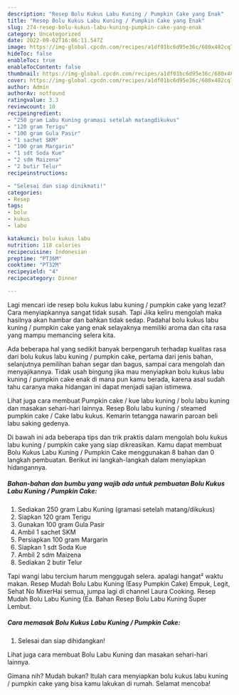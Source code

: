 ```yaml
---
description: "Resep Bolu Kukus Labu Kuning / Pumpkin Cake yang Enak"
title: "Resep Bolu Kukus Labu Kuning / Pumpkin Cake yang Enak"
slug: 274-resep-bolu-kukus-labu-kuning-pumpkin-cake-yang-enak
category: Uncategorized
date: 2022-09-02T16:06:11.547Z
image: https://img-global.cpcdn.com/recipes/a1df01bc6d95e36c/680x482cq70/bolu-kukus-labu-kuning-pumpkin-cake-foto-resep-utama.jpg
hideToc: false
enableToc: true
enableTocContent: false
thumbnail: https://img-global.cpcdn.com/recipes/a1df01bc6d95e36c/680x482cq70/bolu-kukus-labu-kuning-pumpkin-cake-foto-resep-utama.jpg
cover: https://img-global.cpcdn.com/recipes/a1df01bc6d95e36c/680x482cq70/bolu-kukus-labu-kuning-pumpkin-cake-foto-resep-utama.jpg
author: Admin
authorAv: notfound
ratingvalue: 3.3
reviewcount: 10
recipeingredient:
- "250 gram Labu Kuning gramasi setelah matangdikukus"
- "120 gram Terigu"
- "100 gram Gula Pasir"
- "1 sachet SKM"
- "100 gram Margarin"
- "1 sdt Soda Kue"
- "2 sdm Maizena"
- "2 butir Telur"
recipeinstructions:

- "Selesai dan siap dinikmati!"
categories:
- Resep
tags:
- bolu
- kukus
- labu

katakunci: bolu kukus labu 
nutrition: 118 calories
recipecuisine: Indonesian
preptime: "PT36M"
cooktime: "PT32M"
recipeyield: "4"
recipecategory: Dinner

---
```



Lagi mencari ide resep bolu kukus labu kuning / pumpkin cake yang lezat? Cara menyiapkannya sangat tidak susah. Tapi Jika keliru mengolah maka hasilnya akan hambar dan bahkan tidak sedap. Padahal bolu kukus labu kuning / pumpkin cake yang enak selayaknya memiliki aroma dan cita rasa yang mampu memancing selera kita.


Ada beberapa hal yang sedikit banyak berpengaruh terhadap kualitas rasa dari bolu kukus labu kuning / pumpkin cake, pertama dari jenis bahan, selanjutnya pemilihan bahan segar dan bagus, sampai cara mengolah dan menyajikannya. Tidak usah bingung jika mau menyiapkan bolu kukus labu kuning / pumpkin cake enak di mana pun kamu berada, karena asal sudah tahu caranya maka hidangan ini dapat menjadi sajian istimewa.

Lihat juga cara membuat Pumpkin cake / kue labu kuning / bolu labu kuning dan masakan sehari-hari lainnya. Resep Bolu labu kuning / steamed pumpkin cake / Cake labu kukus. Kemarin tetangga nawarin paroan beli labu saking gedenya.


Di bawah ini ada beberapa tips dan trik praktis dalam mengolah bolu kukus labu kuning / pumpkin cake yang siap dikreasikan. Kamu dapat membuat Bolu Kukus Labu Kuning / Pumpkin Cake menggunakan 8 bahan dan 0 langkah pembuatan. Berikut ini langkah-langkah dalam menyiapkan hidangannya.

<!--inarticleads1-->

##### Bahan-bahan dan bumbu yang wajib ada untuk pembuatan Bolu Kukus Labu Kuning / Pumpkin Cake:

1. Sediakan 250 gram Labu Kuning (gramasi setelah matang/dikukus)
1. Siapkan 120 gram Terigu
1. Gunakan 100 gram Gula Pasir
1. Ambil 1 sachet SKM
1. Persiapkan 100 gram Margarin
1. Siapkan 1 sdt Soda Kue
1. Ambil 2 sdm Maizena
1. Sediakan 2 butir Telur


Tapi wangi labu tercium harum menggugah selera. apalagi hangat² waktu makan. Resep Mudah Bolu Labu Kuning (Easy Pumpkin Cake) Empuk, Legit, Sehat No MixerHai semua, jumpa lagi di channel Laura Cooking. Resep Mudah Bolu Labu Kuning (Ea. Bahan Resep Bolu Labu Kuning Super Lembut. 

<!--inarticleads2-->

##### Cara memasak Bolu Kukus Labu Kuning / Pumpkin Cake:


1. Selesai dan siap dihidangkan!

Lihat juga cara membuat Bolu Labu Kuning dan masakan sehari-hari lainnya. 

Gimana nih? Mudah bukan? Itulah cara menyiapkan bolu kukus labu kuning / pumpkin cake yang bisa kamu lakukan di rumah. Selamat mencoba!
